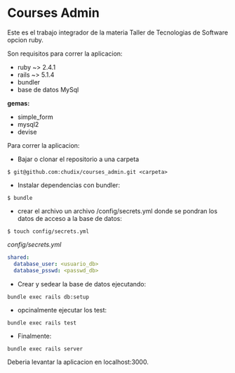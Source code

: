 # Courses Admin

Este es el trabajo integrador de la materia Taller de Tecnologias de
Software opcion ruby.

Son requisitos para correr la aplicacion:

- ruby ~> 2.4.1
- rails ~> 5.1.4
- bundler 
- base de datos MySql

**gemas:**
- simple_form
- mysql2
- devise

Para correr la aplicacion:

- Bajar o clonar el repositorio a una carpeta

``` shell
$ git@github.com:chudix/courses_admin.git <carpeta>
```
- Instalar dependencias con bundler:

``` shell
$ bundle 
```

- crear el archivo un archivo /config/secrets.yml donde se pondran los
  datos de acceso a la base de datos:
  
``` shell
$ touch config/secrets.yml
```
*config/secrets.yml*

``` yaml
shared:
  database_user: <usuario_db>
  database_psswd: <passwd_db>
```
- Crear y sedear la base de datos ejecutando:

``` shell
bundle exec rails db:setup
```

- opcinalmente ejecutar los test:

``` shell
bundle exec rails test 
```

- Finalmente: 

``` shell
bundle exec rails server
```

Deberia levantar la aplicacion en localhost:3000.


